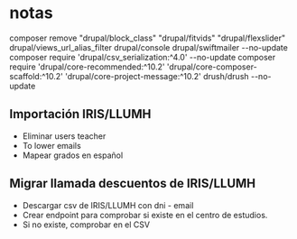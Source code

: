 # notas

composer remove "drupal/block_class" "drupal/fitvids" "drupal/flexslider" drupal/views_url_alias_filter drupal/console drupal/swiftmailer --no-update
composer require 'drupal/csv_serialization:^4.0' --no-update
composer require 'drupal/core-recommended:^10.2' 'drupal/core-composer-scaffold:^10.2' 'drupal/core-project-message:^10.2' drush/drush --no-update


## Importación IRIS/LLUMH
- Eliminar users teacher
- To lower emails
- Mapear grados en español


## Migrar llamada descuentos de IRIS/LLUMH
- Descargar csv de IRIS/LLUMH con dni - email
- Crear endpoint para comprobar si existe en el centro de estudios.
- Si no existe, comprobar en el CSV
